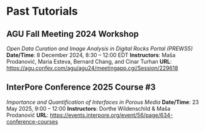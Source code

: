# Past Tutorials

## AGU Fall Meeting 2024 Workshop
_Open Data Curation and Image Analysis in Digital Rocks Portal (PREWS5)_
**Date/Time**: 8 December 2024, 8:30 – 12:00 EDT
**Instructors**: Maša Prodanović, Maria Esteva, Bernard Chang, and Cinar Turhan
**URL**: https://agu.confex.com/agu/agu24/meetingapp.cgi/Session/229618

## InterPore Conference 2025 Course #3
_Importance and Quantification of Interfaces in Porous Media_
**Date/Time**: 23 May 2025, 9:00 – 12:00
**Instructors**: Dorthe Wildenschild & Maša Prodanović
**URL**: https://events.interpore.org/event/56/page/634-conference-courses